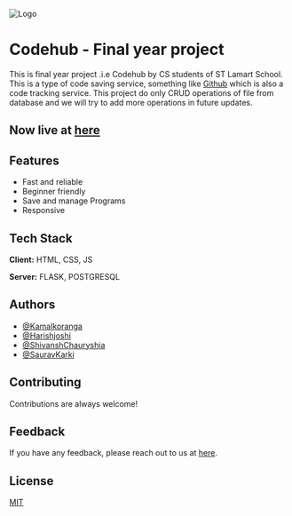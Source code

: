 
![Logo](https://images.unsplash.com/photo-1662817484705-97149c0f11e2?ixlib=rb-1.2.1&ixid=MnwxMjA3fDB8MHxwaG90by1wYWdlfHx8fGVufDB8fHx8&auto=format&fit=crop&w=1934&q=80)


# Codehub - Final year project

This is final year project .i.e Codehub by CS students of ST Lamart School. This is a type of code saving service, something like [Github](https://github.com) which is also a code tracking service. This project do only CRUD operations of file from database and we will try to add more operations in future updates.

## **Now live at [here](https://codehub.gq)**

## Features

- Fast and reliable
- Beginner friendly
- Save and manage Programs
- Responsive


## Tech Stack

**Client:** HTML, CSS, JS

**Server:** FLASK, POSTGRESQL


## Authors

- [@Kamalkoranga](https://www.github.com/Kamalkoranga)
- [@Harishjoshi]()
- [@ShivanshChauryshia]()
- [@SauravKarki]()


## Contributing

Contributions are always welcome!
## Feedback

If you have any feedback, please reach out to us at [here](kamalkoranga75+codhubfeedback@gmail.com).


## License

[MIT](https://choosealicense.com/licenses/mit/)

